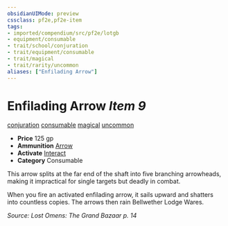 ```yaml
---
obsidianUIMode: preview
cssclass: pf2e,pf2e-item
tags:
- imported/compendium/src/pf2e/lotgb
- equipment/consumable
- trait/school/conjuration
- trait/equipment/consumable
- trait/magical
- trait/rarity/uncommon
aliases: ["Enfilading Arrow"]
---
```

# Enfilading Arrow *Item 9*  
[conjuration](conjuration.md)  [consumable](consumable.md)  [magical](magical.md)  [uncommon](uncommon.md)  

- **Price** 125 gp
- **Ammunition** [Arrow](arrow.md)
- **Activate** [Interact](interact.md)
- **Category** Consumable

This arrow splits at the far end of the shaft into five branching arrowheads, making it impractical for single targets but deadly in combat.

When you fire an activated enfilading arrow, it sails upward and shatters into countless copies. The arrows then rain Bellwether Lodge Wares.

*Source: Lost Omens: The Grand Bazaar p. 14*